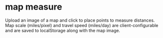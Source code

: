 # map measure

Upload an image of a map and click to place points to measure distances. Map scale (miles/pixel) and travel speed (miles/day) are client-configurable and are saved to localStorage along with the map image.